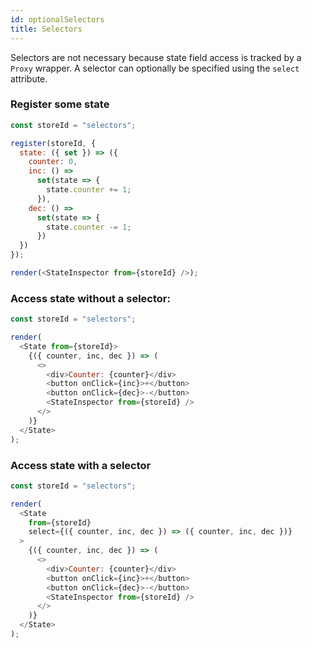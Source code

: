 ```yaml
---
id: optionalSelectors
title: Selectors
---
```


Selectors are not necessary because state field access is tracked by a `Proxy` wrapper. A selector can optionally be specified using the `select` attribute.

### Register some state

```js live noInline
const storeId = "selectors";

register(storeId, {
  state: ({ set }) => ({
    counter: 0,
    inc: () =>
      set(state => {
        state.counter += 1;
      }),
    dec: () =>
      set(state => {
        state.counter -= 1;
      })
  })
});

render(<StateInspector from={storeId} />);
```

### Access state without a selector:

```js live noInline
const storeId = "selectors";

render(
  <State from={storeId}>
    {({ counter, inc, dec }) => (
      <>
        <div>Counter: {counter}</div>
        <button onClick={inc}>+</button>
        <button onClick={dec}>-</button>
        <StateInspector from={storeId} />
      </>
    )}
  </State>
);
```

### Access state with a selector

```js live noInline
const storeId = "selectors";

render(
  <State
    from={storeId}
    select={({ counter, inc, dec }) => ({ counter, inc, dec })}
  >
    {({ counter, inc, dec }) => (
      <>
        <div>Counter: {counter}</div>
        <button onClick={inc}>+</button>
        <button onClick={dec}>-</button>
        <StateInspector from={storeId} />
      </>
    )}
  </State>
);
```
